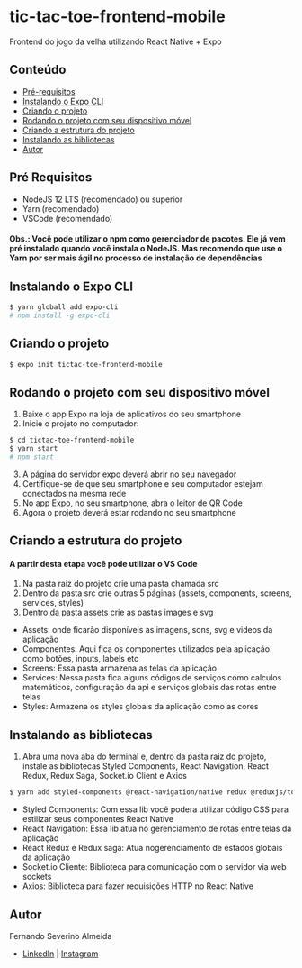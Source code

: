 # tic-tac-toe-frontend-mobile

Frontend do jogo da velha utilizando React Native + Expo

## Conteúdo

- [Pré-requisitos](#pré-requisitos)
- [Instalando o Expo CLI](#instalando-o-expo-cli)
- [Criando o projeto](#criando-o-projeto)
- [Rodando o projeto com seu dispositivo móvel](#rodando-o-projeto-com-seu-dispositivo-móvel)
- [Criando a estrutura do projeto](#Criando-a-estrutura-do-projeto)
- [Instalando as bibliotecas](#instalando-as-bibliotecas)
- [Autor](#autor)

## Pré Requisitos

- NodeJS 12 LTS (recomendado) ou superior
- Yarn (recomendado)
- VSCode (recomendado)

#### Obs.: Você pode utilizar o npm como gerenciador de pacotes. Ele já vem pré instalado quando você instala o NodeJS. Mas recomendo que use o Yarn por ser mais ágil no processo de instalação de dependências

## Instalando o Expo CLI

```bash
$ yarn globall add expo-cli
# npm install -g expo-cli

```

## Criando o projeto

```bash
$ expo init tictac-toe-frontend-mobile
```

## Rodando o projeto com seu dispositivo móvel

1.  Baixe o app Expo na loja de aplicativos do seu smartphone
2.  Inicie o projeto no computador:

```bash
$ cd tictac-toe-frontend-mobile
$ yarn start
# npm start
```

3.  A página do servidor expo deverá abrir no seu navegador
4.  Certifique-se de que seu smartphone e seu computador estejam conectados na mesma rede
5.  No app Expo, no seu smartphone, abra o leitor de QR Code
6.  Agora o projeto deverá estar rodando no seu smartphone

## Criando a estrutura do projeto

#### A partir desta etapa você pode utilizar o VS Code

1.  Na pasta raiz do projeto crie uma pasta chamada src
2.  Dentro da pasta src crie outras 5 páginas (assets, components, screens, services, styles)
3.  Dentro da pasta assets crie as pastas images e svg

- Assets: onde ficarão disponíveis as imagens, sons, svg e videos da aplicação
- Componentes: Aqui fica os componentes utilizados pela aplicação como botões, inputs, labels etc
- Screens: Essa pasta armazena as telas da aplicação
- Services: Nessa pasta fica alguns códigos de serviços como calculos matemáticos, configuração da api e serviços globais das rotas entre telas
- Styles: Armazena os styles globais da aplicação como as cores

## Instalando as bibliotecas

1.  Abra uma nova aba do terminal e, dentro da pasta raiz do projeto, instale as bibliotecas Styled Components, React Navigation, React Redux, Redux Saga, Socket.io Client e Axios

```bash
$ yarn add styled-components @react-navigation/native redux @reduxjs/toolkit redux-saga socket.io-client axios
```

- Styled Components: Com essa lib você podera utilizar código CSS para estilizar seus componentes React Native
- React Navigation: Essa lib atua no gerenciamento de rotas entre telas da aplicação
- React Redux e Redux saga: Atua nogerenciamento de estados globais da aplicação
- Socket.io Cliente: Biblioteca para comunicação com o servidor via web sockets
- Axios: Biblioteca para fazer requisições HTTP no React Native

## Autor

Fernando Severino Almeida

- [LinkedIn](https://www.linkedin.com/in/fernando-severino-782332172/) | [Instagram](https://www.instagram.com/fernandosev_/)
